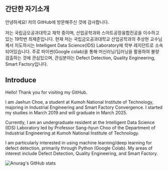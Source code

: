 ## 간단한 자기소개

안녕하세요! 저의 GitHub에 방문해주신 것에 감사합니다.

저는 국립금오공과대학교 재학 중이며, 산업공학과와 스마트공장융합전공을 이수하고 있는 19학번 최재준입니다.
현재 저는 국립금오공과대학교 산업공학과의 추상현 교수님께서 지도하시는 Intelligent Data Science(IDS) Laboratory에 학부 레지던트로 소속되어있습니다.
주로 파이썬(Google colab)을 통해 머신러닝/딥러닝을 활용하여 불량 검출하는 것에 관심있으며, 관심분야는 Defect Detection, Quality Engineering, Smart Factory입니다.


## Introduce

Hello! Thank you for visiting my GitHub.

I am Jaehun Choe, a student at Kumoh National Institute of Technology, majoring in Industrial Engineering and Smart Factory Convergence. I started my studies in March 2019 and will graduate in March 2025.

Currently, I am an undergraduate resident at the Intelligent Data Science (IDS) Laboratory led by Professor Sang-hyun Choo of the Department of Industrial Engineering at Kumoh National Institute of Technology.

I am particularly interested in using machine learning/deep learning for defect detection, primarily through Python (Google Colab). My areas of interest include Defect Detection, Quality Engineering, and Smart Factory.


![Anurag's GitHub stats](https://github-readme-stats.vercel.app/api?username=jaejunchoe&show_icons=true&theme=dracula)




